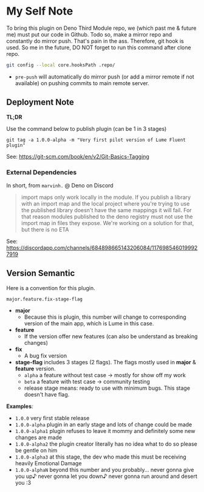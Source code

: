 # My Self Note

To bring this plugin on Deno Third Module repo, we (which past me & future me) must put our code in
Github. Todo so, make a mirror repo and constantly do mirror push. That's pain in the ass.
Therefore, git hook is used. So me in the future, DO NOT forget to run this command after clone
repo.

```sh
git config --local core.hooksPath .repo/
```

- `pre-push` will automatically do mirror push (or add a mirror remote if not available) on pushing
  commits to main remote server.

## Deployment Note

**TL;DR**

Use the command below to publish plugin (can be 1 in 3 stages)

```shell
git tag -a 1.0.0-alpha -m "Very first pilot version of Lume Fluent plugin"
```

See: https://git-scm.com/book/en/v2/Git-Basics-Tagging

### External Dependencies

In short, from `marvinh.` @ Deno on Discord

> import maps only work locally in the module. If you publish a library with an import map and the
> local project where you're trying to use the published library doesn't have the same mappings it
> will fail. For that reason modules published to the deno registry must not use the import map in
> files they expose. We're working on a solution for that, but there is no ETA

See: https://discordapp.com/channels/684898665143206084/1176985460199927919

## Version Semantic

Here is a convention for this plugin.

```
major.feature.fix-stage-flag
```

- **major**
  - Because this is plugin, this number will change to corresponding version of the main app, which
    is Lume in this case.
- **feature**
  - If the version offer new features (can also be understand as breaking changes)
- **fix**
  - A bug fix version
- **stage-flag** includes 3 stages (2 flags). The flags mostly used in **major** & **feature**
  version.
  - `alpha` a feature without test case → mostly for show off my work
  - `beta` a feature with test case → community testing
  - release stage means: ready to use with minimum bugs. This stage doesn't have flag.

**Examples**:

- `1.0.0` very first stable release
- `1.0.0-alpha` plugin in an early stage and lots of change could be made
- `1.0.0-alpha1` plugin refuses to leave it mommy and definitely some new changes are made
- `1.0.0-alpha2` the plugin creator literally has no idea what to do so please be gentle on him
- `1.0.0-alpha3` at this stage, the dev who made this must be receiving heavily Emotional Damage
- `1.0.0-alphaN` beyond this number and you probably... never gonna give you up♪ never gonna let you
  down♪ never gonna run around and desert you :3
